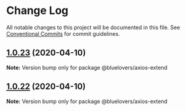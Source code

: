 # Change Log

All notable changes to this project will be documented in this file.
See [Conventional Commits](https://conventionalcommits.org) for commit guidelines.

## [1.0.23](https://github.com/bluelovers/ws-rest/compare/@bluelovers/axios-extend@1.0.22...@bluelovers/axios-extend@1.0.23) (2020-04-10)

**Note:** Version bump only for package @bluelovers/axios-extend





## [1.0.22](https://github.com/bluelovers/ws-rest/compare/@bluelovers/axios-extend@1.0.21...@bluelovers/axios-extend@1.0.22) (2020-04-10)

**Note:** Version bump only for package @bluelovers/axios-extend

